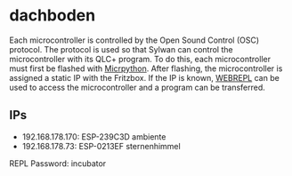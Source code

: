 # dachboden
Each microcontroller is controlled by the Open Sound Control (OSC) protocol.
The protocol is used so that Sylwan can control the microcontroller with its QLC+ program.
To do this, each microcontroller must first be flashed with [Micrpython](https://github.com/micropython/micropython/ "Micropython").
After flashing, the microcontroller is assigned a static IP with the Fritzbox.
If the IP is known, [WEBREPL](https://github.com/micropython/webrepl "WEBREPL") can be used to access the microcontroller and a program can be transferred.

## IPs

- 192.168.178.170: ESP-239C3D ambiente
- 192.168.178.73: ESP-0213EF sternenhimmel


REPL Password: incubator
